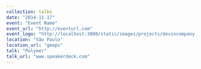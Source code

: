 ```yaml
---
collection: talks
date: "2014-11-17"
event: "Event Name"
event_url: "http://eventurl.com"
event_logo: "http://localhost:3000/static/images/projects/devincompany.png"
location: "São Paulo"
location_url: "gmaps"
talk: "Polymer"
talk_url: "www.speakerdeck.com"
---
```


